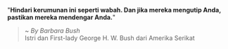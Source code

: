 "**Hindari kerumunan ini seperti wabah. Dan jika mereka mengutip Anda, pastikan mereka mendengar Anda.**"

> ~ _By Barbara Bush_  
Istri dan First-lady George H. W. Bush dari Amerika Serikat
